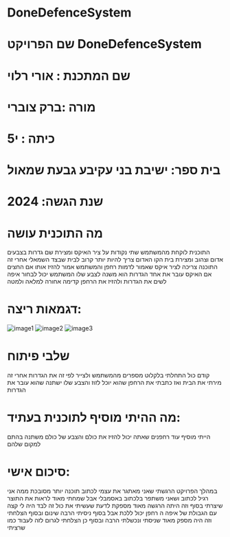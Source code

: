 # DoneDefenceSystem

   
# שם הפרויקט DoneDefenceSystem
# שם המתכנת : אורי רלוי
# מורה :ברק צוברי 
# כיתה : י5
# בית ספר: ישיבת בני עקיבע גבעת שמאול 
# שנת הגשה: 2024
# מה התוכנית עושה 
התוכנית לוקחת מהמשתמש שתי נקודות על ציר האיקס ומצירת שם גדרות בצבעים אדום וצהוב ומצירת בית הקו האדום צריך להיות יותר קרוב לבית שבצד השמאלי אחרי זה התוכנה צריכה לציר איקס שאמור לדמות רחפן והמשתמש אמור להזיז אותו אם החצים אם האיקס עובר את אחד הגדרות הוא משנה לצבע שלו המשתמש יכול לבחור איפה לשים את הגדרות ולהזיז את הרחפן קדימה אחורה למלאה ולמטה 


# דגמאות ריצה:
![image1](https://github.com/baraksu/DoneDefenceSystem/assets/87480521/a5e688cd-aaee-4b04-bc23-dba9768bc76d)
![image2](https://github.com/baraksu/DoneDefenceSystem/assets/87480521/2d9f077b-a3b0-43dd-ad2c-4d255dcfc569)
![image3](https://github.com/baraksu/DoneDefenceSystem/assets/87480521/1fa477d3-0278-44cf-986b-425fdad49de8)


# שלבי פיתוח
קודם כול התחלתי בלקלוט מספרים מהמשתמש ולצייר לפי זה את הגדרות אחרי זה מירתי את הבית ואז כתבתי את הרחפן שהוא יוכל לזוז והצבע שלו ישתנה שהוא עובר את הגדרות
# מה ההיתי מוסיף לתוכנית בעתיד: 
הייתי מוסיף עוד רחפנים שאתה יכול להזיז את כולם והצבע של כולם משתנה בהתם למקום שלהם
# סיכום אישי: 
במהלך הפרויקט הרגשתי שאני מאתגר את עצמי לכתוב תוכנה יותר מסובכת ממה אני רגיל לכתוב ושאני משתפר בלכתוב באסמבלי אבל שמחתי מאוד לראות את התוצר שיצרתי בסוף וזה היתה הרגשה מאוד מספקת לדעת שעשיתי את כול זה לבד היה לי קצה עם  הגבולת של איפה ה רחפן יכול ללכת אבל בסוף ניסיתי הרבה שינום ובסוף הצלחתי וזה היה מספק מאוד שניסתי ונכשלתי הרבה ובסוף כן הצלחתי לגרום לזה לעבוד כמו שרציתי 

